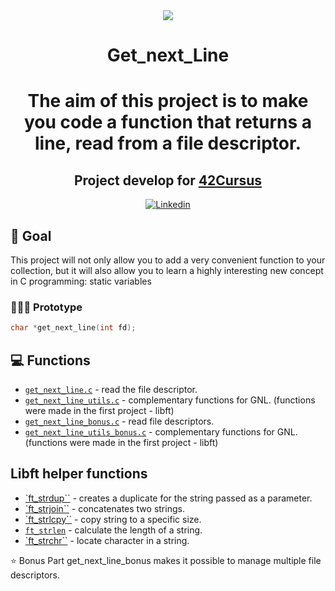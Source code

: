 <div align="center">
	<a href="https://www.42sp.org.br/">
		<img src="https://static.wixstatic.com/media/1b540d_3141ceec765a45f4954e1e725e536a72~mv2.png/v1/fill/w_148,h_50,al_c,q_85,usm_0.66_1.00_0.01/42sp_logo_preto.webp">
	</a>
</div>

<h1 align="center"> Get_next_Line </h1>
<h1 align="center">
<p align="center">The aim of this project is to make you code a function that returns a line, read from a file descriptor.</p>



<h2 align="center">
	Project develop for <a href="https://github.com/LucasDatilioCarderelli/42Cursus"> 42Cursus </a>
</h2>

<p align="center">
  	<a href="https://www.linkedin.com/in/eduardo-bonamico-viana-2b23b721b/">
    	<img alt="Linkedin" src="https://img.shields.io/badge/Eduardo Bonamico Viana-blue?style=flat&logo=Linkedin&logoColor=white" />
  	</a>

	
## 🎯 Goal
This project will not only allow you to add a very convenient function to your collection,
but it will also allow you to learn a highly interesting new concept in C programming:
static variables
	
### 👨🏻‍💻 Prototype
```c
char *get_next_line(int fd);
```
	
## 💻 Functions
- [`get_next_line.c`](Mandatory/get_next_line.c) - read the file descriptor.
- [`get_next_line_utils.c`](Mandatory/get_next_line_utils.c) - complementary functions for GNL. (functions were made in the first project - libft)
- [`get_next_line_bonus.c`](Bonus/get_next_line_bonus.c) - read file descriptors.
- [`get_next_line_utils_bonus.c`](Bonus/get_next_line_utils_bonus.c) - complementary functions for GNL. (functions were made in the first project - libft)
	
## Libft helper functions
- [`ft_strdup``](Mandatory/get_next_line_utils.c) - creates a duplicate for the string passed as a parameter.
- [`ft_strjoin``](Mandatory/get_next_line_utils.c) - concatenates two strings.
- [`ft_strlcpy``](Mandatory/get_next_line_utils.c) - copy string to a specific size.
- [`ft_strlen`](Mandatory/get_next_line_utils.c) - calculate the length of a string.
- [`ft_strchr``](Mandatory/get_next_line_utils.c) - locate character in a string.

⭐ Bonus Part
get_next_line_bonus makes it possible to manage multiple file descriptors.
